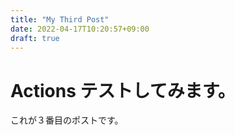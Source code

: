 ```yaml
---
title: "My Third Post"
date: 2022-04-17T10:20:57+09:00
draft: true
---
```


# Actions テストしてみます。

これが３番目のポストです。
